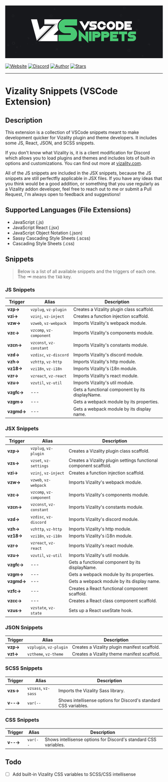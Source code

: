 [![Vizality VSCode Snippets Extension](https://raw.githubusercontent.com/vizality/vs-snippets/master/assets/banner.png)](https://marketplace.visualstudio.com/items?itemName=vizality.vizality-snippets)

[![Website](https://img.shields.io/static/v1?label=Website&message=Vizality&labelColor=17181c&color=49c973&style=for-the-badge&logo=data%3Aimage%2Fpng%3Bbase64%2CiVBORw0KGgoAAAANSUhEUgAAABgAAAAOCAMAAAACJixMAAAAolBMVEUAAAD%2F%2F%2F%2F%2F%2F%2F%2F%2F%2F%2F%2F%2F%2F%2F%2FV1dXV1dXV1dX%2F%2F%2F%2F%2F%2F%2F%2F%2F%2F%2F%2Fc3Nz%2F%2F%2F%2F%2F%2F%2F%2F%2F%2F%2F%2F%2F%2F%2F%2FU1NT%2F%2F%2F%2F%2F%2F%2F%2F%2F%2F%2F%2F%2F%2F%2F%2FV1dXPz8%2F%2F%2F%2F%2F%2F%2F%2F%2FW1tby8vLV1dXU1NTz8%2FPq6urV1dX%2F%2F%2F%2F%2F%2F%2F%2F%2F%2F%2F%2F%2F%2F%2F%2FNzc3%2F%2F%2F%2FT09PT09PV1dX%2F%2F%2F%2F%2F%2F%2F%2F%2F%2F%2F%2Fd3d3%2F%2F%2F%2FR0dH%2F%2F%2F%2F09PTw8PD29vbq6ur39%2Ffr6%2BtFYxpsAAAAL3RSTlMA7fKRCcS5o%2BbIqEI8Armwqpp4UkUp%2FfXZ2NDNwLKwrKGdloZ6aWRPQTQsJR4RDtNzVY8AAACmSURBVBjTTc7XFsIgEEXRm0B608TYe%2B8Eo%2F%2F%2Faw7EJZwHZti8gCgMI1DMsRMlYiHEDUAh7GKgonEAsGzbj5SylcoZwYNmQfOeJMnxtB9K7apICAeo1owtavhv8i10O1r5lY7Ge86U99GV0p675AG8l%2BXgI7oZ3%2BBf%2FvO5cgZTqbwHv9H%2FzzjnGXQX42IcOlQKXeY0K%2BWmAbqmE3jGrYdzHTSuXUr4Bf0aHYAKMJzeAAAAAElFTkSuQmCC)](https://vizality.com)
[![Discord](https://img.shields.io/discord/689933814864150552?label=chat&&labelColor=17181c&color=49c973&style=for-the-badge&logo=discord&logoColor=fff)](https://invite.vizality.com)
[![Author](https://img.shields.io/static/v1?label=author&message=dperolio&labelColor=17181c&color=49c973&style=for-the-badge&logo=data%3Aimage/png%3Bbase64%2CiVBORw0KGgoAAAANSUhEUgAAABQAAAATCAYAAACQjC21AAAACXBIWXMAAAsTAAALEwEAmpwYAAAAIGNIUk0AAHpFAACAgwAA/FcAAIDoAAB5FgAA8QEAADtfAAAcheDStWoAAAD0SURBVHjarJQ9SoNBEEDfp00q8QoxQgoPYG1pkQPYWpgbWAvaWRm7NLlGUEEQFETwD8RCsLCMYK%2BQvDQRJNlvv93EB9vM7jx2Z4ZFJbJ21Qt1oH6ql2o7llO2sayeW86VWssRnlnNdaqwZTo70/lLzNImnb3pQEi4niFcSxEOM4TDFOFzhvBlJhJoymZGU7ZSx%2BY0QdbLmUPUTkTWLcsr1FiN6sA2sAEUwCvQB97KEqqEAKtAYyJ8B76ipwPXbqgH6p36HXjuj3qvHqnNqhoeqyPzOAkJa%2Bqt8/OkrvwV3rg4j7/Cff%2BPw0J9mHwIshgF8DEeAPZgZ0kPPubLAAAAAElFTkSuQmCC)](https://github.com/dperolio)
[![Stars](https://img.shields.io/github/stars/vizality/vs-snippets?color=49c973&labelColor=17181c&style=for-the-badge&logo=data%3Aimage/png%3Bbase64%2CiVBORw0KGgoAAAANSUhEUgAAAB4AAAAdCAYAAAC9pNwMAAAACXBIWXMAAAsTAAALEwEAmpwYAAAAIGNIUk0AAHpFAACAgwAA/FcAAIDoAAB5FgAA8QEAADtfAAAcheDStWoAAAHISURBVHjavJS/a1NRGIafm7RaaGJ1KR0MQUVNBiOhtKLg6GKXItRJVwc3M%2BpW%2Bg/4Fwid3LRLBydBHARBiqSiqcY2UOgipopBQnxdzpXr5dyb5iQnHxw49/z4nvOe7543kIRjPAFywIrL5sARPAF0TT8P/Bw0QcZR7cNIf3VcirNG4ZT5/mOuvONb8YMINMzxyLfiLNAGpmPjPVPrji/F9y3Q8EA1n4oPgNmEuUNgxofitRQowAng8bCKTwFF4CxQBq4BN4%2BY8wXwCvgAfAb2gG828C3gDHDOgIpAIaGWLvELaAG7QBNoAF8DSV8MeJxxkAEWgfoYoU1gPqzxceANcNkztAEsAO3wr/5tBt55hH4C5o0B/fecusBVT/CPpqQ//o1IircJSW81utiWlItzkt5xAGwBl4ZUugNUbB6eZplFU5djjtAeUAXeu3h1CzjtCG4DJ128eq6PN/eLPHDeBVwd4prD3FUXcGkEz%2BiCC/jiCMAlH%2BAN4JmrYpuBhG0/wRCeSqpE1pUkrSes/S5p0pY/CVqwJNmUdD3loFckPbfsKw8CXo5sfC1pKQUYbzckvYzsvzMI%2BJ7x2LsDAOPttqS6pJpt/u8AK65O%2Bt9ReEMAAAAASUVORK5CYII%3D)](https://github.com/vizality/vs-snippets/stargazers)

----

# Vizality Snippets (VSCode Extension)

## Description

This extension is a collection of VSCode snippets meant to make development quicker for Vizality plugin and theme developers. It includes some JS, React, JSON, and SCSS snippets.

If you don't know what Vizality is, it is a client modification for Discord which allows you to load plugins and themes and includes lots of built-in options and customizations. You can find out more at [vizality.com](https://vizality.com).

All of the JS snippets are included in the JSX snippets, because the JS snippets are still perfectfly applicable in JSX files. If you have any ideas that you think would be a good addition, or something that you use regularly as a Vizality addon developer, feel free to reach out to me or submit a Pull Request, I'm always open to feedback and suggestions!

## Supported Languages (File Extensions)

- JavaScript (.js)
- JavaScript React (.jsx)
- JavaScript Object Notation (.json)
- Sassy Cascading Style Sheets (.scss)
- Cascading Style Sheets (.css)

## Snippets

> Below is a list of all available snippets and the triggers of each one.
> The **⇥** means the `TAB` key.

### JS Snippets

| Trigger    | Alias                    | Description                                     |
| ---------- | ------------------------ | ----------------------------------------------- |
| **vzp→**   | `vzplug`, `vz-plugin`    | Creates a Vizality plugin class scaffold.       |
| **vzi→**   | `vzinj`, `vz-inject`     | Creates a function injection scaffold.          |
| **vzw→**   | `vzweb`, `vz-webpack`    | Imports Vizality's webpack module.              |
| **vzc→**   | `vzcomp`, `vz-component` | Imports Vizality's components module.           |
| **vzcn→**  | `vzconst`, `vz-constant` | Imports Vizality's constants module.            |
| **vzd→**   | `vzdisc`, `vz-discord`   | Imports Vizality's discord module.              |
| **vzh→**   | `vzhttp`, `vz-http`      | Imports Vizality's http module.                 |
| **vz18→**  | `vzi18n`, `vz-i18n`      | Imports Vizality's i18n module.                 |
| **vzr→**   | `vzreact`, `vz-react`    | Imports Vizality's react module.                |
| **vzu→**   | `vzutil`, `vz-util`      | Imports Vizality's util module.                 |
| **vzgfc→** | ---                      | Gets a functional component by its displayName. |
| **vzgm→**  | ---                      | Gets a webpack module by its properties.        |
| **vzgmd→** | ---                      | Gets a webpack module by its display name.      |

### JSX Snippets

| Trigger    | Alias                    | Description                                                       |
| ---------- | ------------------------ | ----------------------------------------------------------------- |
| **vzp→**   | `vzplug`, `vz-plugin`    | Creates a Vizality plugin class scaffold.                         |
| **vzs→**   | `vzset`, `vz-settings`   | Creates a Vizality plugin settings functional component scaffold. |
| **vzi→**   | `vzinj`, `vz-inject`     | Creates a function injection scaffold.                            |
| **vzw→**   | `vzweb`, `vz-webpack`    | Imports Vizality's webpack module.                                |
| **vzc→**   | `vzcomp`, `vz-component` | Imports Vizality's components module.                             |
| **vzcn→**  | `vzconst`, `vz-constant` | Imports Vizality's constants module.                              |
| **vzd→**   | `vzdisc`, `vz-discord`   | Imports Vizality's discord module.                                |
| **vzh→**   | `vzhttp`, `vz-http`      | Imports Vizality's http module.                                   |
| **vz18→**  | `vzi18n`, `vz-i18n`      | Imports Vizality's i18n module.                                   |
| **vzr→**   | `vzreact`, `vz-react`    | Imports Vizality's react module.                                  |
| **vzu→**   | `vzutil`, `vz-util`      | Imports Vizality's util module.                                   |
| **vzgfc→** | ---                      | Gets a functional component by its displayName.                   |
| **vzgm→**  | ---                      | Gets a webpack module by its properties.                          |
| **vzgmd→** | ---                      | Gets a webpack module by its display name.                        |
| **vzfc→**  | ---                      | Creates a React functional component scaffold.                    |
| **vzcc→**  | ---                      | Creates a React class component scaffold.                         |
| **vzus→**  | `vzstate`, `vz-state`    | Sets up a React useState hook.                                    |

### JSON Snippets

| Trigger   | Alias                   | Description                                  |
| --------- | ----------------------- | -------------------------------------------- |
| **vzp→**  | `vzplugin`, `vz-plugin` | Creates a Vizality plugin manifest scaffold. |
| **vzt→**  | `vztheme`, `vz-theme`   | Creates a Vizality theme manifest scaffold.  |

### SCSS Snippets

| Trigger    | Alias               | Description                                                      |
| ---------- | ------------------- | ---------------------------------------------------------------- |
| **vzs→**   | `vzsass`, `vz-sass` | Imports the Vizality Sass library.                               |
| **v--→**   | `var(--`            | Shows intellisense options for Discord's standard CSS variables. |

### CSS Snippets

| Trigger  | Alias     | Description                                                      |
| -------- | --------- | ---------------------------------------------------------------- |
| **v--→** | `var(--`  | Shows intellisense options for Discord's standard CSS variables. |

## Todo

- [ ] Add built-in Vizality CSS variables to SCSS/CSS intellisense
